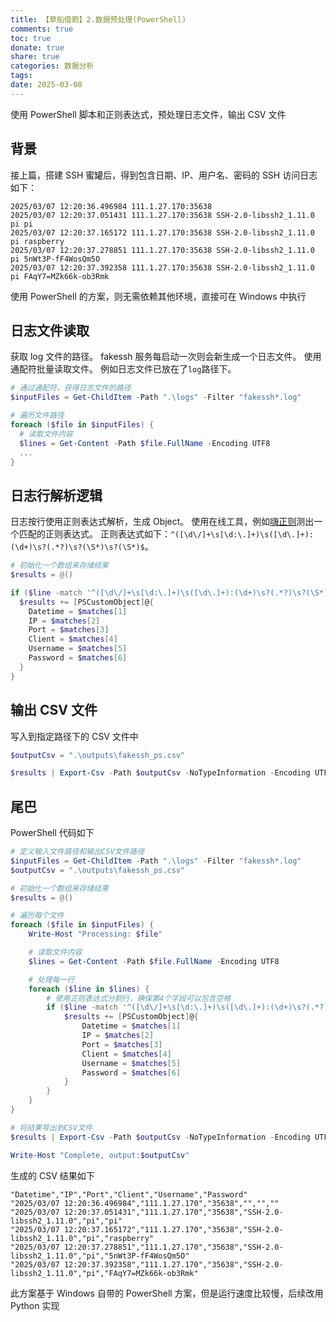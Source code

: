 ```yaml
---
title: 【草船借箭】2.数据预处理(PowerShell)
comments: true
toc: true
donate: true
share: true
categories: 数据分析
tags:
date: 2025-03-08
---
```


使用 PowerShell 脚本和正则表达式，预处理日志文件，输出 CSV 文件

<!-- more -->

## 背景

接上篇，搭建 SSH 蜜罐后，得到包含日期、IP、用户名、密码的 SSH 访问日志
如下：

```log
2025/03/07 12:20:36.496984 111.1.27.170:35638
2025/03/07 12:20:37.051431 111.1.27.170:35638 SSH-2.0-libssh2_1.11.0 pi pi
2025/03/07 12:20:37.165172 111.1.27.170:35638 SSH-2.0-libssh2_1.11.0 pi raspberry
2025/03/07 12:20:37.278851 111.1.27.170:35638 SSH-2.0-libssh2_1.11.0 pi 5nWt3P-fF4WosQm5O
2025/03/07 12:20:37.392358 111.1.27.170:35638 SSH-2.0-libssh2_1.11.0 pi FAqY7=MZk66k-ob3Rmk
```

使用 PowerShell 的方案，则无需依赖其他环境，直接可在 Windows 中执行

## 日志文件读取

获取 log 文件的路径。
fakessh 服务每启动一次则会新生成一个日志文件。
使用通配符批量读取文件。
例如日志文件已放在了`log`路径下。

```powershell
# 通过通配符，获得日志文件的路径
$inputFiles = Get-ChildItem -Path ".\logs" -Filter "fakessh*.log"

# 遍历文件路径
foreach ($file in $inputFiles) {
  # 读取文件内容
  $lines = Get-Content -Path $file.FullName -Encoding UTF8
  ...
}
```

## 日志行解析逻辑

日志按行使用正则表达式解析，生成 Object。
使用在线工具，例如[嗨正则](https://hiregex.com/)测出一个匹配的正则表达式。
正则表达式如下：`^([\d\/]+\s[\d:\.]+)\s([\d\.]+):(\d+)\s?(.*?)\s?(\S*)\s?(\S*)$`。

```powershell
# 初始化一个数组来存储结果
$results = @()

if ($line -match '^([\d\/]+\s[\d:\.]+)\s([\d\.]+):(\d+)\s?(.*?)\s?(\S*)\s?(\S*)$') {
  $results += [PSCustomObject]@{
    Datetime = $matches[1]
    IP = $matches[2]
    Port = $matches[3]
    Client = $matches[4]
    Username = $matches[5]
    Password = $matches[6]
  }
}
```

## 输出 CSV 文件

写入到指定路径下的 CSV 文件中

```powershell
$outputCsv = ".\outputs\fakessh_ps.csv"

$results | Export-Csv -Path $outputCsv -NoTypeInformation -Encoding UTF8
```

## 尾巴

PowerShell 代码如下

```powershell
# 定义输入文件路径和输出CSV文件路径
$inputFiles = Get-ChildItem -Path ".\logs" -Filter "fakessh*.log"
$outputCsv = ".\outputs\fakessh_ps.csv"

# 初始化一个数组来存储结果
$results = @()

# 遍历每个文件
foreach ($file in $inputFiles) {
    Write-Host "Processing: $file"

    # 读取文件内容
    $lines = Get-Content -Path $file.FullName -Encoding UTF8

    # 处理每一行
    foreach ($line in $lines) {
        # 使用正则表达式分割行，确保第4个字段可以包含空格
        if ($line -match '^([\d\/]+\s[\d:\.]+)\s([\d\.]+):(\d+)\s?(.*?)\s?(\S*)\s?(\S*)$') {
            $results += [PSCustomObject]@{
                Datetime = $matches[1]
                IP = $matches[2]
                Port = $matches[3]
                Client = $matches[4]
                Username = $matches[5]
                Password = $matches[6]
            }
        }
    }
}

# 将结果导出到CSV文件
$results | Export-Csv -Path $outputCsv -NoTypeInformation -Encoding UTF8

Write-Host "Complete, output:$outputCsv"
```

生成的 CSV 结果如下

```csv
"Datetime","IP","Port","Client","Username","Password"
"2025/03/07 12:20:36.496984","111.1.27.170","35638","","",""
"2025/03/07 12:20:37.051431","111.1.27.170","35638","SSH-2.0-libssh2_1.11.0","pi","pi"
"2025/03/07 12:20:37.165172","111.1.27.170","35638","SSH-2.0-libssh2_1.11.0","pi","raspberry"
"2025/03/07 12:20:37.278851","111.1.27.170","35638","SSH-2.0-libssh2_1.11.0","pi","5nWt3P-fF4WosQm5O"
"2025/03/07 12:20:37.392358","111.1.27.170","35638","SSH-2.0-libssh2_1.11.0","pi","FAqY7=MZk66k-ob3Rmk"
```

此方案基于 Windows 自带的 PowerShell 方案，但是运行速度比较慢，后续改用 Python 实现
